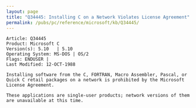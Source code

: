 ```yaml
---
layout: page
title: "Q34445: Installing C on a Network Violates License Agreement"
permalink: /pubs/pc/reference/microsoft/kb/Q34445/
---
```


	Article: Q34445
	Product: Microsoft C
	Version(s): 5.10   | 5.10
	Operating System: MS-DOS | OS/2
	Flags: ENDUSER |
	Last Modified: 12-OCT-1988
	
	Installing software from the C, FORTRAN, Macro Assembler, Pascal, or
	Quick C retail packages on a network is prohibited by the Microsoft
	License Agreement.
	
	These applications are single-user products; network versions of them
	are unavailable at this time.
